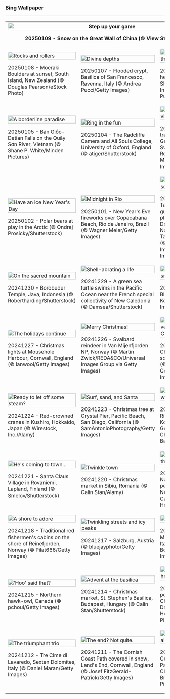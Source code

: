 <h3>
 Bing Wallpaper
</h3>
<hr/>
<table>
<tr>
<th colspan="3">
<img alt="Step up your game" src="https://www.bing.com/th?id=OHR.GreatWallStairs_EN-US0360405933_UHD.jpg&amp;rf=LaDigue_UHD.jpg&amp;pid=hp&amp;w=3840&amp;h=2160&amp;rs=1&amp;c=4" width="100%"/><p>20250109 - Snow on the Great Wall of China (© View Stock/Alamy)</p></th>
</tr>
<tr>
<td><img alt="Rocks and rollers" src="https://www.bing.com/th?id=OHR.BouldersNZ_EN-US0112829210_UHD.jpg&amp;rf=LaDigue_UHD.jpg&amp;pid=hp&amp;w=3840&amp;h=2160&amp;rs=1&amp;c=4" width="100%"/><p>20250108 - Moeraki Boulders at sunset, South Island, New Zealand (© Douglas Pearson/eStock Photo)</p></td>
<td><img alt="Divine depths" src="https://www.bing.com/th?id=OHR.RavennaBasilica_EN-US9585765715_UHD.jpg&amp;rf=LaDigue_UHD.jpg&amp;pid=hp&amp;w=3840&amp;h=2160&amp;rs=1&amp;c=4" width="100%"/><p>20250107 - Flooded crypt, Basilica of San Francesco, Ravenna, Italy (© Andrea Pucci/Getty Images)</p></td>
<td><img alt="Head-turner in the treetops" src="https://www.bing.com/th?id=OHR.PlumParakeet_EN-US9359235355_UHD.jpg&amp;rf=LaDigue_UHD.jpg&amp;pid=hp&amp;w=3840&amp;h=2160&amp;rs=1&amp;c=4" width="100%"/><p>20250106 - Plum-headed parakeet at Shimoga, Karnataka, India (© Hira Punjabi/Alamy)</p></td>
</tr>
<tr>
<td><img alt="A borderline paradise" src="https://www.bing.com/th?id=OHR.VietnamFalls_EN-US9133406245_UHD.jpg&amp;rf=LaDigue_UHD.jpg&amp;pid=hp&amp;w=3840&amp;h=2160&amp;rs=1&amp;c=4" width="100%"/><p>20250105 - Bản Giốc–Detian Falls on the Quây Sơn River, Vietnam (© Shane P. White/Minden Pictures)</p></td>
<td><img alt="Ring in the fun" src="https://www.bing.com/th?id=OHR.TolkienOxford_EN-US6755564963_UHD.jpg&amp;rf=LaDigue_UHD.jpg&amp;pid=hp&amp;w=3840&amp;h=2160&amp;rs=1&amp;c=4" width="100%"/><p>20250104 - The Radcliffe Camera and All Souls College, University of Oxford, England (© atiger/Shutterstock)</p></td>
<td><img alt="The glistening village" src="https://www.bing.com/th?id=OHR.ArdezSwitzerland_EN-US8405268165_UHD.jpg&amp;rf=LaDigue_UHD.jpg&amp;pid=hp&amp;w=3840&amp;h=2160&amp;rs=1&amp;c=4" width="100%"/><p>20250103 - Star trails over Ardez, Graubunden, Switzerland (© Roberto Moiola/Getty Images)</p></td>
</tr>
<tr>
<td><img alt="Have an ice New Year's Day" src="https://www.bing.com/th?id=OHR.PolarBearSwim_EN-US7610036047_UHD.jpg&amp;rf=LaDigue_UHD.jpg&amp;pid=hp&amp;w=3840&amp;h=2160&amp;rs=1&amp;c=4" width="100%"/><p>20250102 - Polar bears at play in the Arctic (© Ondrej Prosicky/Shutterstock)</p></td>
<td><img alt="Midnight in Rio" src="https://www.bing.com/th?id=OHR.RioNewYear_EN-US7216341802_UHD.jpg&amp;rf=LaDigue_UHD.jpg&amp;pid=hp&amp;w=3840&amp;h=2160&amp;rs=1&amp;c=4" width="100%"/><p>20250101 - New Year's Eve fireworks over Copacabana Beach, Rio de Janeiro, Brazil (© Wagner Meier/Getty Images)</p></td>
<td><img alt="A park for all seasons" src="https://www.bing.com/th?id=OHR.MountFieldNP_EN-US6905459745_UHD.jpg&amp;rf=LaDigue_UHD.jpg&amp;pid=hp&amp;w=3840&amp;h=2160&amp;rs=1&amp;c=4" width="100%"/><p>20241231 - Tasmanian snow gum and pandani plants near Lake Dobson, Mount Field National Park, Tasmania, Australia (© Whitworth Images/Getty Images)</p></td>
</tr>
<tr>
<td><img alt="On the sacred mountain" src="https://www.bing.com/th?id=OHR.BorobudurBells_EN-US6354350828_UHD.jpg&amp;rf=LaDigue_UHD.jpg&amp;pid=hp&amp;w=3840&amp;h=2160&amp;rs=1&amp;c=4" width="100%"/><p>20241230 - Borobudur Temple, Java, Indonesia (© Robertharding/Shutterstock)</p></td>
<td><img alt="Shell-abrating a life" src="https://www.bing.com/th?id=OHR.CoralTurtle_EN-US6100263163_UHD.jpg&amp;rf=LaDigue_UHD.jpg&amp;pid=hp&amp;w=3840&amp;h=2160&amp;rs=1&amp;c=4" width="100%"/><p>20241229 - A green sea turtle swims in the Pacific Ocean near the French special collectivity of New Caledonia (© Damsea/Shutterstock)</p></td>
<td><img alt="Icy reflections and snow-dusted peaks" src="https://www.bing.com/th?id=OHR.LakeBledSnow_EN-US5836531079_UHD.jpg&amp;rf=LaDigue_UHD.jpg&amp;pid=hp&amp;w=3840&amp;h=2160&amp;rs=1&amp;c=4" width="100%"/><p>20241228 - Lake Bled, Slovenia (© Kesu01/Getty Images)</p></td>
</tr>
<tr><td><img alt="The holidays continue" src="https://www.bing.com/th?id=OHR.MouseholeXmas_EN-US1272999190_UHD.jpg&amp;rf=LaDigue_UHD.jpg&amp;pid=hp&amp;w=3840&amp;h=2160&amp;rs=1&amp;c=4" width="100%"/><p>20241227 - Christmas lights at Mousehole Harbour, Cornwall, England (© ianwool/Getty Images)</p></td><td><img alt="Merry Christmas!" src="https://www.bing.com/th?id=OHR.ReindeerTrio_EN-US1000272747_UHD.jpg&amp;rf=LaDigue_UHD.jpg&amp;pid=hp&amp;w=3840&amp;h=2160&amp;rs=1&amp;c=4" width="100%"/><p>20241226 - Svalbard reindeer in Van Mijenfjorden NP, Norway (© Martin Zwick/REDA&amp;CO/Universal Images Group via Getty Images)</p></td><td><img alt="Have yourself a very merry Christmas!" src="https://www.bing.com/th?id=OHR.SantaSnowglobe_EN-US0704281966_UHD.jpg&amp;rf=LaDigue_UHD.jpg&amp;pid=hp&amp;w=3840&amp;h=2160&amp;rs=1&amp;c=4" width="100%"/><p>20241225 - Christmas market scene in Germany (© Cyril Gosselin/Getty Images)</p></td></tr><tr><td><img alt="Ready to let off some steam?" src="https://www.bing.com/th?id=OHR.FestivusCranes_EN-US0396321898_UHD.jpg&amp;rf=LaDigue_UHD.jpg&amp;pid=hp&amp;w=3840&amp;h=2160&amp;rs=1&amp;c=4" width="100%"/><p>20241224 - Red-crowned cranes in Kushiro, Hokkaido, Japan (© Wirestock, Inc./Alamy)</p></td><td><img alt="Surf, sand, and Santa" src="https://www.bing.com/th?id=OHR.CrystalPier_EN-US0086755810_UHD.jpg&amp;rf=LaDigue_UHD.jpg&amp;pid=hp&amp;w=3840&amp;h=2160&amp;rs=1&amp;c=4" width="100%"/><p>20241223 - Christmas tree at Crystal Pier, Pacific Beach, San Diego, California (© SamAntonioPhotography/Getty Images)</p></td><td><img alt="Midwinter wonderland" src="https://www.bing.com/th?id=OHR.BavarianWinter_EN-US9813996975_UHD.jpg&amp;rf=LaDigue_UHD.jpg&amp;pid=hp&amp;w=3840&amp;h=2160&amp;rs=1&amp;c=4" width="100%"/><p>20241222 - Loisach River at Lake Kochelsee, Bavaria, Germany (© Christian Back/eStock Photo)</p></td></tr><tr><td><img alt="He's coming to town..." src="https://www.bing.com/th?id=OHR.SantaClausVillage_EN-US9527661842_UHD.jpg&amp;rf=LaDigue_UHD.jpg&amp;pid=hp&amp;w=3840&amp;h=2160&amp;rs=1&amp;c=4" width="100%"/><p>20241221 - Santa Claus Village in Rovaniemi, Lapland, Finland (© Smelov/Shutterstock)</p></td><td><img alt="Twinkle town" src="https://www.bing.com/th?id=OHR.SibiuRomania_EN-US9223739756_UHD.jpg&amp;rf=LaDigue_UHD.jpg&amp;pid=hp&amp;w=3840&amp;h=2160&amp;rs=1&amp;c=4" width="100%"/><p>20241220 - Christmas market in Sibiu, Romania (© Calin Stan/Alamy)</p></td><td><img alt="Yule really love this ballet" src="https://www.bing.com/th?id=OHR.NutcrackerBallet_EN-US8927830113_UHD.jpg&amp;rf=LaDigue_UHD.jpg&amp;pid=hp&amp;w=3840&amp;h=2160&amp;rs=1&amp;c=4" width="100%"/><p>20241219 - English National Ballet performing 'The Nutcracker' (© Caroline Holden/Alamy)</p></td></tr><tr><td><img alt="A shore to adore" src="https://www.bing.com/th?id=OHR.ReinefjordenNorway_EN-US8636083241_UHD.jpg&amp;rf=LaDigue_UHD.jpg&amp;pid=hp&amp;w=3840&amp;h=2160&amp;rs=1&amp;c=4" width="100%"/><p>20241218 - Traditional red fishermen's cabins on the shore of Reinefjorden, Norway (© Pilat666/Getty Images)</p></td><td><img alt="Twinkling streets and icy peaks" src="https://www.bing.com/th?id=OHR.SalzburgSnow_EN-US8262729220_UHD.jpg&amp;rf=LaDigue_UHD.jpg&amp;pid=hp&amp;w=3840&amp;h=2160&amp;rs=1&amp;c=4" width="100%"/><p>20241217 - Salzburg, Austria (© bluejayphoto/Getty Images)</p></td><td><img alt="A lake of tears" src="https://www.bing.com/th?id=OHR.MisurinaLake_EN-US7921587884_UHD.jpg&amp;rf=LaDigue_UHD.jpg&amp;pid=hp&amp;w=3840&amp;h=2160&amp;rs=1&amp;c=4" width="100%"/><p>20241216 - Lake Misurina, Dolomites, Italy (© Marco Bottigelli/Getty Images)</p></td></tr><tr><td><img alt="'Hoo' said that?" src="https://www.bing.com/th?id=OHR.NorthernHawkOwl_EN-US7592435350_UHD.jpg&amp;rf=LaDigue_UHD.jpg&amp;pid=hp&amp;w=3840&amp;h=2160&amp;rs=1&amp;c=4" width="100%"/><p>20241215 - Northern hawk-owl, Canada (© pchoui/Getty Images)</p></td><td><img alt="Advent at the basilica" src="https://www.bing.com/th?id=OHR.ChristmasBudapest_EN-US0865695821_UHD.jpg&amp;rf=LaDigue_UHD.jpg&amp;pid=hp&amp;w=3840&amp;h=2160&amp;rs=1&amp;c=4" width="100%"/><p>20241214 - Christmas market, St. Stephen's Basilica, Budapest, Hungary (© Calin Stan/Shutterstock)</p></td><td><img alt="'Red-y' for the holidays" src="https://www.bing.com/th?id=OHR.WildPoinsettia_EN-US8728271702_UHD.jpg&amp;rf=LaDigue_UHD.jpg&amp;pid=hp&amp;w=3840&amp;h=2160&amp;rs=1&amp;c=4" width="100%"/><p>20241213 - Wild poinsettia (aka Christmas flower) (© David Hosking/NPL/Minden Pictures)</p></td></tr><tr><td><img alt="The triumphant trio" src="https://www.bing.com/th?id=OHR.DolomitesSky_EN-US8624061239_UHD.jpg&amp;rf=LaDigue_UHD.jpg&amp;pid=hp&amp;w=3840&amp;h=2160&amp;rs=1&amp;c=4" width="100%"/><p>20241212 - Tre Cime di Lavaredo, Sexten Dolomites, Italy (© Daniel Maran/Getty Images)</p></td><td><img alt="The end? Not quite." src="https://www.bing.com/th?id=OHR.CornwallSnow_EN-US8476437458_UHD.jpg&amp;rf=LaDigue_UHD.jpg&amp;pid=hp&amp;w=3840&amp;h=2160&amp;rs=1&amp;c=4" width="100%"/><p>20241211 - The Cornish Coast Path covered in snow, Land's End, Cornwall, England (© Josef FitzGerald-Patrick/Getty Images)</p></td><td><img alt="Attitude and altitude" src="https://www.bing.com/th?id=OHR.GuanacosChile_EN-US8209106662_UHD.jpg&amp;rf=LaDigue_UHD.jpg&amp;pid=hp&amp;w=3840&amp;h=2160&amp;rs=1&amp;c=4" width="100%"/><p>20241210 - Guanacos, Torres del Paine National Park, Chile (© Floris van Breugel/NPL/Minden Pictures)</p></td></tr></table>
